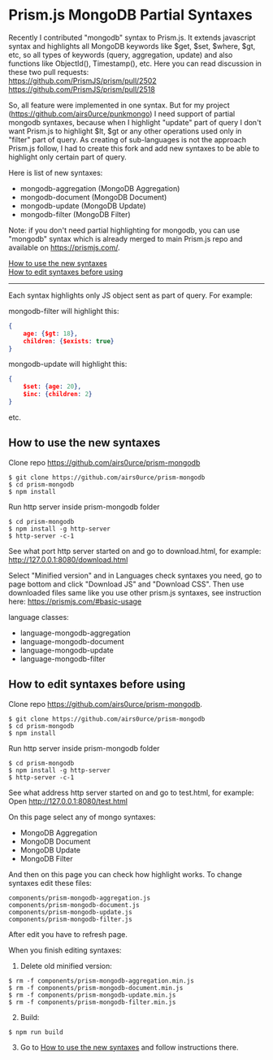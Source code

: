# Prism.js MongoDB Partial Syntaxes

Recently I contributed "mongodb" syntax to Prism.js. It extends javascript syntax and highlights all MongoDB keywords like $get, $set, $where, $gt, etc, so all types of keywords (query, aggregation, update) and also functions like ObjectId(), Timestamp(), etc. Here you can read discussion in these two pull requests:  
https://github.com/PrismJS/prism/pull/2502  
https://github.com/PrismJS/prism/pull/2518

So, all feature were implemented in one syntax. But for my project (https://github.com/airs0urce/punkmongo) I need support of partial mongodb syntaxes, because when I highlight "update" part of query I don't want Prism.js to highlight $lt, $gt or any other operations used only in "filter" part of query.
As creating of sub-languages is not the approach Prism.js follow, I had to create this fork and add new syntaxes to be able to highlight only certain part of query. 

Here is list of new syntaxes:

- mongodb-aggregation (MongoDB Aggregation)
- mongodb-document (MongoDB Document)
- mongodb-update (MongoDB Update)
- mongodb-filter (MongoDB Filter)

Note: if you don't need partial highlighting for mongodb, you can use "mongodb" syntax which is already merged to main Prism.js repo and available on https://prismjs.com/.

[How to use the new syntaxes](#how-to-use-the-new-syntaxes)  
[How to edit syntaxes before using](#how-to-edit-syntaxes-before-using)

---

Each syntax highlights only JS object sent as part of query. For example:

mongodb-filter will highlight this:
```json
{
    age: {$gt: 18},
    children: {$exists: true}
}
```

mongodb-update will highlight this:
```json
{
    $set: {age: 20},
    $inc: {children: 2}
}
```

etc.

## How to use the new syntaxes

Clone repo https://github.com/airs0urce/prism-mongodb
```shell
$ git clone https://github.com/airs0urce/prism-mongodb  
$ cd prism-mongodb
$ npm install  
```

Run http server inside prism-mongodb folder
```shell
$ cd prism-mongodb
$ npm install -g http-server
$ http-server -c-1
```

See what port http server started on and go to download.html, for example:
http://127.0.0.1:8080/download.html

Select "Minified version" and in Languages check syntaxes you need, go to page bottom and click "Download JS" and "Download CSS".
Then use downloaded files same like you use other prism.js syntaxes, see instruction here: https://prismjs.com/#basic-usage

language classes:
- language-mongodb-aggregation
- language-mongodb-document
- language-mongodb-update
- language-mongodb-filter

## How to edit syntaxes before using

Clone repo https://github.com/airs0urce/prism-mongodb.
```shell
$ git clone https://github.com/airs0urce/prism-mongodb  
$ cd prism-mongodb
$ npm install  
```

Run http server inside prism-mongodb folder
```shell
$ cd prism-mongodb
$ npm install -g http-server
$ http-server -c-1
```

See what address http server started on and go to test.html, for example:
Open http://127.0.0.1:8080/test.html

On this page select any of mongo syntaxes:

- MongoDB Aggregation
- MongoDB Document
- MongoDB Update
- MongoDB Filter

And then on this page you can check how highlight works.
To change syntaxes edit these files:

```
components/prism-mongodb-aggregation.js
components/prism-mongodb-document.js
components/prism-mongodb-update.js
components/prism-mongodb-filter.js
```

After edit you have to refresh page.

When you finish editing syntaxes:

1) Delete old minified version:
```shell
$ rm -f components/prism-mongodb-aggregation.min.js
$ rm -f components/prism-mongodb-document.min.js
$ rm -f components/prism-mongodb-update.min.js
$ rm -f components/prism-mongodb-filter.min.js
```

2) Build:
```shell
$ npm run build
```

3) Go to [How to use the new syntaxes](#how-to-use-the-new-syntaxes) and follow instructions there.


